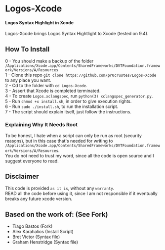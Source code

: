 # Logos-Xcode 
#### Logos Syntax Highlight in Xcode 
Logos-Xcode brings Logos Syntax Hightlight to Xcode (tested on 9.4). 
  
## How To Install
0 - You should make a backup of the folder `/Applications/Xcode.app/Contents/SharedFrameworks/DVTFoundation.framework/Versions/A/Resources`  
1 - Clone this repo `git clone https://github.com/pr0crustes/Logos-Xcode` to any place you want.  
2 - Cd to the folder with `cd Logos-Xcode`.  
3 - Assert that Xcode is completed terminated.  
4 - To create `Logos.xclangspec`, run `python(3) xclangspec_generator.py`.  
5 - Run `chmod +x install.sh`, in order to give execution rights.  
6 - Run `sudo ./install.sh`, to run the installation script.  
7 - The script should explain itself, just follow the instructions.  
  
### Explaining Why It Needs Root 
To be honest, I hate when a script can only be run as root (security reasons), but in this case that's needed for writing to `/Applications/Xcode.app/Contents/SharedFrameworks/DVTFoundation.framework/Versions/A/Resources`.  
You do not need to trust my word, since all the code is open source and I suggest everyone to read.  
  
## Disclaimer
This code is provided `as it is`, without any `warranty`.  
READ all the code before using it, since I am not responsible if it eventually breaks any future xcode version.  
  
## Based on the work of: (See Fork) 
* Tiago Bastos (Fork) 
* Alex Karahalios (Install Script) 
* Bret Victor (Syntax file) 
* Graham Henstridge (Syntax file) 
